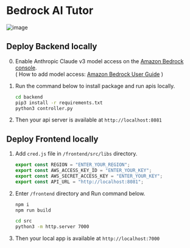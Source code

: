 # Bedrock AI Tutor
![image](https://github.com/ottlseo/bedrock-ai-tutor/assets/61778930/022af68c-b925-4c93-9f24-fb6ea7453413)


## Deploy Backend locally
0. Enable Anthropic Claude v3 model access on the [Amazon Bedrock console](https://console.aws.amazon.com/bedrock).   
    ( How to add model access: [Amazon Bedrock User Guide](https://docs.aws.amazon.com/ko_kr/bedrock/latest/userguide/model-access.html) )

1. Run the command below to install package and run apis locally.
    ```bash
    cd backend
    pip3 install -r requirements.txt 
    python3 controller.py
    ```
2. Then your api server is available at `http://localhost:8081` 

## Deploy Frontend locally
1. Add `cred.js` file in `/frontend/src/libs` directory.
    ```js
    export const REGION = "ENTER_YOUR_REGION";
    export const AWS_ACCESS_KEY_ID = "ENTER_YOUR_KEY";
    export const AWS_SECRET_ACCESS_KEY = "ENTER_YOUR_KEY";
    export const API_URL = "http://localhost:8081";
    ```
2. Enter `/frontend` directory and Run command below.
    ```bash
    npm i
    npm run build

    cd src
    python3 -m http.server 7000
    ```
3. Then your local app is available at `http://localhost:7000` 

